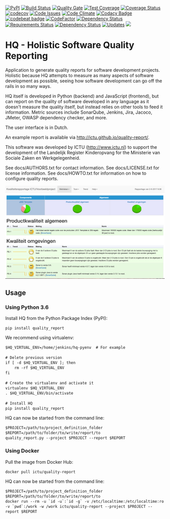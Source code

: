 [![PyPI](https://img.shields.io/pypi/v/quality_report.svg)](https://pypi.python.org/pypi/quality_report)
[![Build Status](https://travis-ci.org/ICTU/quality-report.png?branch=master)](https://travis-ci.org/ICTU/quality-report)
[![Quality Gate](https://sonarqube.com/api/badges/gate?key=nl.ictu:quality_report)](https://sonarqube.com/dashboard/index/nl.ictu:quality_report)
[![Test Coverage](https://codeclimate.com/github/ICTU/quality-report/badges/coverage.svg)](https://codeclimate.com/github/ICTU/quality-report/coverage)
[![Coverage Status](https://coveralls.io/repos/github/ICTU/quality-report/badge.svg?branch=master)](https://coveralls.io/github/ICTU/quality-report?branch=master)
[![codecov](https://codecov.io/gh/ICTU/quality-report/branch/master/graph/badge.svg)](https://codecov.io/gh/ICTU/quality-report)
[![Code Issues](https://www.quantifiedcode.com/api/v1/project/97781bcab5044cbdb2ca863bc2b9c6bc/badge.svg)](https://www.quantifiedcode.com/app/project/97781bcab5044cbdb2ca863bc2b9c6bc)
[![Code Climate](https://codeclimate.com/github/ICTU/quality-report/badges/gpa.svg)](https://codeclimate.com/github/ICTU/quality-report)
[![Codacy Badge](https://api.codacy.com/project/badge/Grade/90b2d74043284cdda06aecc442182946)](https://www.codacy.com/app/frank_10/quality-report?utm_source=github.com&amp;utm_medium=referral&amp;utm_content=ICTU/quality-report&amp;utm_campaign=Badge_Grade)
[![codebeat badge](https://codebeat.co/badges/cbffeefc-5efb-41c4-88e1-30a0fc7dd249)](https://codebeat.co/projects/github-com-ictu-quality-report)
[![CodeFactor](https://www.codefactor.io/repository/github/ictu/quality-report/badge)](https://www.codefactor.io/repository/github/ictu/quality-report)
[![Dependency Status](https://dependencyci.com/github/ICTU/quality-report/badge)](https://dependencyci.com/github/ICTU/quality-report)
[![Requirements Status](https://requires.io/github/ICTU/quality-report/requirements.svg?branch=master)](https://requires.io/github/ICTU/quality-report/requirements/?branch=master)
[![Dependency Status](https://www.versioneye.com/user/projects/58891e2fc64626004feb312f/badge.svg?style=flat-square)](https://www.versioneye.com/user/projects/58891e2fc64626004feb312f)
[![Updates](https://pyup.io/repos/github/ictu/quality-report/shield.svg)](https://pyup.io/repos/github/ictu/quality-report/)
[![](https://images.microbadger.com/badges/image/ictu/quality-report.svg)](https://microbadger.com/images/ictu/quality-report "Get your own image badge on microbadger.com")

HQ - Holistic Software Quality Reporting
========================================

Application to generate quality reports for software development projects.
Holistic because HQ attempts to measure as many aspects of software development as
possible, seeing how software development can go off the rails in so many ways.

HQ itself is developed in Python (backend) and JavaScript (frontend), but can report on the quality of software 
developed in any language as it doesn't measure the quality itself, but instead
relies on other tools to feed it information. Metric sources include SonarQube, Jenkins,
Jira, Jacoco, JMeter, OWASP dependency checker, and more.

The user interface is in Dutch. 

An example report is available via http://ictu.github.io/quality-report/.

This software was developed by ICTU (http://www.ictu.nl) to support the 
development of the Landelijk Register Kinderopvang for the Ministerie van
Sociale Zaken en Werkgelegenheid.

See docs/AUTHORS.txt for contact information.
See docs/LICENSE.txt for license information.
See docs/HOWTO.txt for information on how to configure quality reports.

![Screenshot](docs/screenshot.png)

Usage
-----

### Using Python 3.6

Install HQ from the Python Package Index (PyPI):

    pip install quality_report

We recommend using virtualenv:

    $HQ_VIRTUAL_ENV=/home/jenkins/hq-pyenv  # For example

    # Delete previous version
    if [ -d $HQ_VIRTUAL_ENV ]; then
        rm -rf $HQ_VIRTUAL_ENV
    fi
    
    # Create the virtualenv and activate it
    virtualenv $HQ_VIRTUAL_ENV
    . $HQ_VIRTUAL_ENV/bin/activate
    
    # Install HQ
    pip install quality_report
    
HQ can now be started from the command line:

    $PROJECT=/path/to/project_definition_folder
    $REPORT=/path/to/folder/to/write/report/to
    quality_report.py --project $PROJECT --report $REPORT

### Using Docker

Pull the image from Docker Hub:

    docker pull ictu/quality-report

HQ can now be started from the command line:

    $PROJECT=/path/to/project_definition_folder
    $REPORT=/path/to/folder/to/write/report/to
    docker run --rm -u `id -u`:`id -g` -v /etc/localtime:/etc/localtime:ro -v `pwd`:/work -w /work ictu/quality-report --project $PROJECT --report $REPORT
